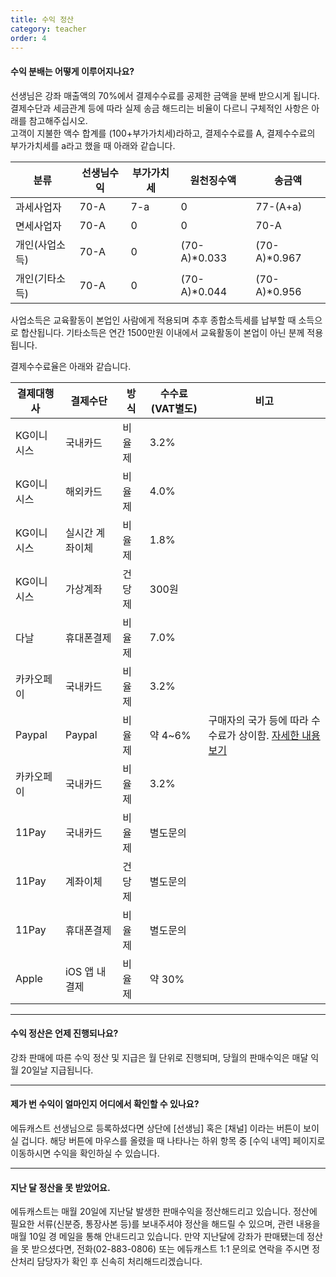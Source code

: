 ```yaml
---
title: 수익 정산
category: teacher
order: 4
---
```

#### 수익 분배는 어떻게 이루어지나요?
선생님은 강좌 매출액의 70%에서 결제수수료를 공제한 금액을 분배 받으시게 됩니다. 결제수단과 세금관계 등에 따라 실제 송금 해드리는 비율이 다르니 구체적인 사항은 아래를 참고해주십시오.  
고객이 지불한 액수 합계를 (100+부가가치세)라하고, 결제수수료를 A, 결제수수료의 부가가치세를 a라고 했을 때 아래와 같습니다.  

|분류|선생님수익|부가가치세|원천징수액|송금액|
|-|-|-|-|-|
|과세사업자|70-A|7-a|0|77-(A+a)|
|면세사업자|70-A|0|0|70-A|
|개인(사업소득)|70-A|0|(70-A)*0.033|(70-A)*0.967|
|개인(기타소득)|70-A|0|(70-A)*0.044|(70-A)*0.956|

사업소득은 교육활동이 본업인 사람에게 적용되며 추후 종합소득세를 납부할 때 소득으로 합산됩니다. 기타소득은 연간 1500만원 이내에서 교육활동이 본업이 아닌 분께 적용됩니다.  

결제수수료율은 아래와 같습니다.

|결제대행사|결제수단|방식|수수료(VAT별도)|비고|
|-|-|-|-|-|
|KG이니시스|국내카드|비율제|3.2%||
|KG이니시스|해외카드|비율제|4.0%||
|KG이니시스|실시간 계좌이체|비율제|1.8%||
|KG이니시스|가상계좌|건당제|300원||
|다날|휴대폰결제|비율제|7.0%||
|카카오페이|국내카드|비율제|3.2%||
|Paypal|Paypal|비율제|약 4~6%|구매자의 국가 등에 따라 수수료가 상이함. [자세한 내용보기](https://www.paypal.com/kr/webapps/mpp/ua/useragreement-full#exhibit_A)|
|카카오페이|국내카드|비율제|3.2%||
|11Pay|국내카드|비율제|별도문의||
|11Pay|계좌이체|건당제|별도문의||
|11Pay|휴대폰결제|비율제|별도문의||
|Apple|iOS 앱 내 결제|비율제|약 30%||

---

#### 수익 정산은 언제 진행되나요?
강좌 판매에 따른 수익 정산 및 지급은 월 단위로 진행되며, 당월의 판매수익은 매달 익월 20일날 지급됩니다.

---

#### 제가 번 수익이 얼마인지 어디에서 확인할 수 있나요?
에듀캐스트 선생님으로 등록하셨다면 상단에 [선생님] 혹은 [채널] 이라는 버튼이 보이실 겁니다. 해당 버튼에 마우스를 올렸을 때 나타나는 하위 항목 중 [수익 내역] 페이지로 이동하시면 수익을 확인하실 수 있습니다.

---

#### 지난 달 정산을 못 받았어요.
에듀캐스트는 매월 20일에 지난달 발생한 판매수익을 정산해드리고 있습니다. 정산에 필요한 서류(신분증, 통장사본 등)를 보내주셔야 정산을 해드릴 수 있으며, 관련 내용을 매월 10일 경 메일을 통해 안내드리고 있습니다. 만약 지난달에 강좌가 판매됐는데 정산을 못 받으셨다면, 전화(02-883-0806) 또는 에듀캐스트 1:1 문의로 연락을 주시면 정산처리 담당자가 확인 후 신속히 처리해드리겠습니다.
